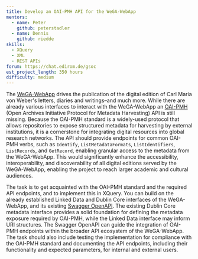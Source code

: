 ```yaml
---
title: Develop an OAI-PMH API for the WeGA-WebApp 
mentors:  
  - name: Peter
    github: peterstadler
  - name: Dennis
    github: riedde
skills: 
  - XQuery
  - XML
  - REST APIs
forum: https://chat.edirom.de/gsoc
est_project_length: 350 hours
difficulty: medium
---
```


The [WeGA-WebApp] drives the publication of the digital edition of 
Carl Maria von Weber's letters, diaries and writings–and much more. 
While there are already various interfaces to interact with the WeGA-WebApp an 
[OAI-PMH] (Open Archives Initiative Protocol for Metadata Harvesting) API 
is still missing.
Because the OAI-PMH standard is a widely-used protocol that allows 
repositories to expose structured metadata for harvesting by external 
institutions, it is a cornerstone for integrating digital resources into global 
research networks.
The API should provide endpoints for common OAI-PMH verbs, such as 
`Identify`, `ListMetadataFormats`, `ListIdentifiers`, `ListRecords`, and 
`GetRecord`, enabling granular access to the metadata from the WeGA-WebApp.
This would significantly enhance the accessibility, interoperability, and 
discoverability of all digital editions served by the WeGA-WebApp, enabling 
the project to reach larger academic and cultural audiences. 

The task is to get acquainted with the OAI-PMH standard and the required API 
endpoints, and to implement this in XQuery. 
You can build on the already established Linked Data and Dublin Core 
interfaces of the WeGA-WebApp, and its existing [Swagger OpenAPI].
The existing Dublin Core metadata interface provides a solid foundation for 
defining the metadata exposure required by OAI-PMH, while the Linked Data 
interface may inform URI structures. 
The Swagger OpenAPI can guide the integration of OAI-PMH endpoints within 
the broader API ecosystem of the WeGA-WebApp.
The task should also include testing the implementation for compliance with 
the OAI-PMH standard and documenting the API endpoints, including their 
functionality and expected parameters, for internal and external users.

[WeGA-WebApp]: https://github.com/Edirom/WeGA-WebApp
[OAI-PMH]: https://www.openarchives.org/pmh/
[Swagger OpenAPI]: https://www.weber-gesamtausgabe.de/api/v1/index.html
